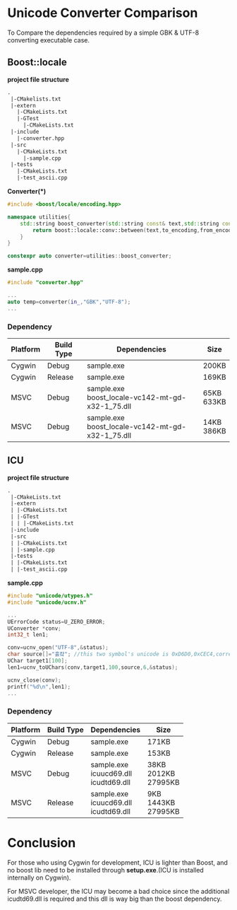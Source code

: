 # Unicode Converter Comparison

To Compare the dependencies required by a simple GBK & UTF-8 converting executable case.

## Boost::locale

**project file structure** 

```txt
.
 |-CMakelists.txt
 |-extern
   |-CMakeLists.txt
   |-GTest
     |-CMakeLists.txt
 |-include
   |-converter.hpp
 |-src
   |-CMakeLists.txt
     |-sample.cpp
 |-tests
   |-CMakeLists.txt
   |-test_ascii.cpp

```

**Converter(*)**

```c++
#include <boost/locale/encoding.hpp>

namespace utilities{
    std::string boost_converter(std::string const& text,std::string const& to_encoding,std::string const*from_encoding){
        return boost::locale::conv::between(text,to_encoding,from_encoding);
    }
}

constexpr auto converter=utilities::boost_converter;

```

**sample.cpp**

```c++
#include "converter.hpp"

...
auto temp=converter(in_,"GBK","UTF-8");
...
```

### Dependency

| Platform | Build Type | Dependencies                                        | Size          |
| -------- | ---------- | --------------------------------------------------- | ------------- |
| Cygwin   | Debug      | sample.exe  <br>                                    | 200KB<br>     |
| Cygwin   | Release    | sample.exe <br>                                     | 169KB<br>     |
| MSVC     | Debug      | sample.exe<br>boost_locale-vc142-mt-gd-x32-1_75.dll | 65KB<br>633KB |
| MSVC     | Debug      | sample.exe<br>boost_locale-vc142-mt-gd-x32-1_75.dll | 14KB<br>386KB |

## ICU

**project file structure**

```txt
.
 |-CMakeLists.txt
 |-extern
 | |-CMakeLists.txt
 | |-GTest
 | | |-CMakeLists.txt
 |-include
 |-src
 | |-CMakeLists.txt
 | |-sample.cpp
 |-tests
 | |-CMakeLists.txt
 | |-test_ascii.cpp
```

**sample.cpp**

```c++
#include "unicode/utypes.h"
#include "unicode/ucnv.h"

...
UErrorCode status=U_ZERO_ERROR;
UConverter *conv;
int32_t len1;

conv=ucnv_open("UTF-8",&status);
char source[]="훐컄"; //this two symbol's unicode is 0xD6D0,0xCEC4,correspond to GBK "中文"
UChar target1[100];
len1=ucnv_toUChars(conv,target1,100,source,6,&status);

ucnv_close(conv);
printf("%d\n",len1);
...
```

### Dependency

| Platform | Build Type | Dependencies                                 | Size                      |
| -------- | ---------- | -------------------------------------------- | ------------------------- |
| Cygwin   | Debug      | sample.exe                                   | 171KB                     |
| Cygwin   | Release    | sample.exe                                   | 153KB                     |
| MSVC     | Debug      | sample.exe<br>icuucd69.dll<br>icudtd69.dll   | 38KB<br>2012KB<br>27995KB |
| MSVC     | Release    | sample.exe<br/>icuucd69.dll<br/>icudtd69.dll | 9KB<br>1443KB<br>27995KB  |

# Conclusion

For those who using Cygwin for development, ICU is lighter than Boost, and no boost lib need to be installed through **setup.exe**.(ICU is installed internally on Cygwin).

For MSVC developer, the ICU may become a bad choice since the additional icudtd69.dll is required and this dll is way big than the boost dependency.

